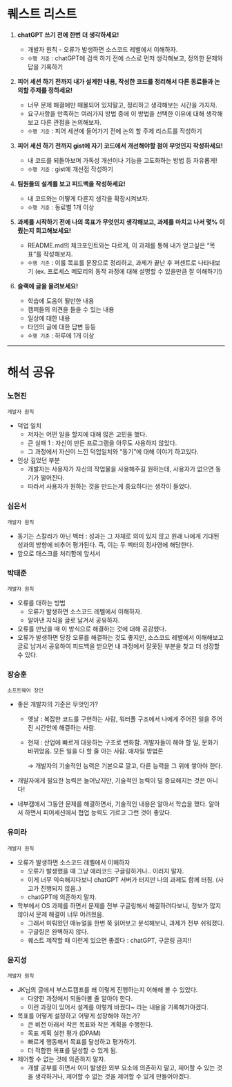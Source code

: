 # 퀘스트 리스트

1. **chatGPT 쓰기 전에 한번 더 생각하세요!**
    - 개발자 원칙 - 오류가 발생하면 소스코드 레벨에서 이해하자.
    - `수행 기준` : chatGPT에 검색 하기 전에 스스로 먼저 생각해보고, 정의한 문제와 답을 기록하기

2. **피어 세션 하기 전까지 내가 설계한 내용, 작성한 코드를 정리해서 다른 동료들과 논의할 주제를 정하세요!**
    - 너무 문제 해결에만 매몰되어 있지말고, 정리하고 생각해보는 시간을 가지자.
    - 요구사항을 만족하는 여러가지 방법 중에 이 방법을 선택한 이유에 대해 생각해보고 다른 관점을 논의해보자.
    - `수행 기준` : 피어 세션에 들어가기 전에 논의 할 주제 리스트를 작성하기

3. **피어 세션 하기 전까지 gist에 자기 코드에서 개선해야할 점이 무엇인지 작성하세요!**
    - 내 코드를 되돌아보며 가독성 개선이나 기능을 고도화하는 방법 등 자유롭게!
    - `수행 기준` : gist에 개선점 작성하기

4. **팀원들의 설계를 보고 피드백을 작성하세요!**
    - 내 코드와는 어떻게 다른지 생각을 확장시켜보자.
    - `수행 기준` : 동료별 1개 이상

6. **과제를 시작하기 전에 나의 목표가 무엇인지 생각해보고, 과제를 마치고 나서 몇% 이뤘는지 회고해보세요!**
    - README.md의 체크포인트와는 다르게, 이 과제를 통해 내가 얻고싶은 “목표”를 작성해보자.
    - `수행 기준` : 이룰 목표를 문장으로 정리하고, 과제가 끝난 후 퍼센트로 나타내보기 (ex. 프로세스 메모리의 동작 과정에 대해 설명할 수 있을만큼 잘 이해하기!)

7. **슬랙에 글을 올려보세요!**
    - 학습에 도움이 될만한 내용
    - 캠퍼들의 의견을 들을 수 있는 내용
    - 일상에 대한 내용
    - 타인의 글에 대한 답변 등등
    - `수행 기준` : 하루에 1개 이상

---

# 해석 공유

### 노현진

`개발자 원칙`

- 덕업 일치
    - 저자는 어떤 일을 할지에 대해 많은 고민을 했다.
    - 큰 실패 1 : 자신이 만든 프로그램을 아무도 사용하지 않았다.
    - 그 과정에서 자신이 느낀 덕업일치와 “동기”에 대해 이야기 하고있다.
- 인상 깊었던 부분
    - 개발자는 사용자가 자신의 작업물을 사용해주길 원하는데, 사용자가 없으면 동기가 떨어진다.
    - 따라서 사용자가 원하는 것을 만드는게 중요하다는 생각이 들었다.

### 심은서

`개발자 원칙`

- 동기는 스칼라가 아닌 벡터 : 성과는 그 자체로 의미 있지 않고 원래 나에게 기대된 성과의 방향에 비추어 평가된다. 즉, 이는 두 벡터의 정사영에 해당한다.
- 앞으로 태스크를 처리함에 앞서서

### 박태준

`개발자 원칙`

- 오류를 대하는 방법
    - 오류가 발생하면 소스코드 레벨에서 이해하자.
    - 알아낸 지식을 글로 남겨서 공유하자.
- 오류를 만났을 때 이 방식으로 해결하는 것에 대해 공감했다.
- 오류가 발생하면 당장 오류를 해결하는 것도 좋지만, 소스코드 레벨에서 이해해보고 글로 남겨서 공유하여 피드백을 받으면 내 과정에서 잘못된 부분을 찾고 더 성장할 수 있다.

### 장승훈

`소프트웨어 장인`

- 좋은 개발자의 기준은 무엇인가?
    - 옛날 : 복잡한 코드를 구현하는 사람, 워터폴 구조에서 나에게 주어진 일을 주어진 시간안에 해결하는 사람.
    - 현재 : 산업에 빠르게 대응하는 구조로 변화함. 개발자들이 해야 할 일, 문화가 바뀌었음. 모든 일을 다 할 줄 아는 사람. 애자일 방법론
        
        → 개발자의 기술적인 능력은 기본으로 깔고, 다른 능력을 그 위에 쌓아야 한다.
        
- 개발자에게 필요한 능력은 늘어났지만, 기술적인 능력이 덜 중요해지는 것은 아니다!
- 네부캠에서 그동안 문제를 해결하면서, 기술적인 내용은 알아서 학습을 했다. 알아서 하면서 피어세션에서 협업 능력도 기르고 그런 것이 좋았다.

### 유미라

`개발자 원칙`

- 오류가 발생하면 소스코드 레벨에서 이해하자
    - 오류가 발생했을 때 그냥 에러코드 구글링하거나.. 이러지 말자.
    - 이게 너무 익숙해지다보니 chatGPT 서버가 터지만 나의 과제도 함께 터짐. (사고가 진행되지 않음..)
    - chatGPT에 의존하지 말자.
- 학부에서 OS 과제를 하면서 문제를 전부 구글링해서 해결하려다보니, 정보가 많지 않아서 문제 해결이 너무 어려웠음.
    - 그래서 미뤄왔던 매뉴얼을 한번 쭉 읽어보고 분석해보니, 과제가 전부 쉬워졌다.
    - 구글링은 완벽하지 않다.
    - 퀘스트 제작할 때 이런게 있으면 좋겠다 : chatGPT, 구글링 금지!!

### 윤지성

`개발자 원칙`

- JK님의 글에서 부스트캠프를 왜 이렇게 진행하는지 이해해 볼 수 있었다.
    - 다양한 과정에서 되돌아볼 줄 알아야 한다.
    - 이런 과정이 있어서 설계를 이렇게 바꿨다~ 라는 내용을 기록해가야겠다.
- 목표를 어떻게 설정하고 어떻게 성장해야 하는가?
    - 큰 비전 아래서 작은 목표와 작은 계획을 수행한다.
    - 목표 계획 실천 평가 (DPAM)
    - 빠르게 행동해서 목표를 달성하고 평가하기.
    - 더 적합한 목표를 달성할 수 있게 됨.
- 제어할 수 없는 것에 의존하지 말자.
    - 개발 공부를 하면서 이미 발생한 외부 요소에 의존하지 말고, 제어할 수 있는 것을 생각하거나, 제어할 수 없는 것을 제어할 수 있게 만들어야겠다.

